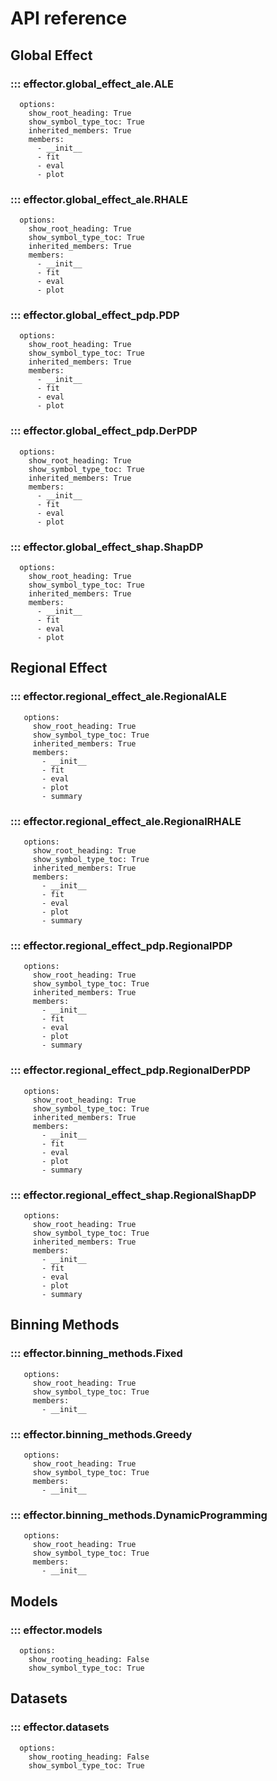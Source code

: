 # API reference

## Global Effect

### ::: effector.global_effect_ale.ALE
      options:
        show_root_heading: True
        show_symbol_type_toc: True
        inherited_members: True
        members:
          - __init__
          - fit
          - eval
          - plot

### ::: effector.global_effect_ale.RHALE
      options:
        show_root_heading: True
        show_symbol_type_toc: True
        inherited_members: True
        members:
          - __init__
          - fit
          - eval
          - plot

### ::: effector.global_effect_pdp.PDP
      options:
        show_root_heading: True
        show_symbol_type_toc: True
        inherited_members: True
        members:
          - __init__
          - fit
          - eval
          - plot

### ::: effector.global_effect_pdp.DerPDP
      options:
        show_root_heading: True
        show_symbol_type_toc: True
        inherited_members: True
        members:
          - __init__
          - fit
          - eval
          - plot

### ::: effector.global_effect_shap.ShapDP
      options:
        show_root_heading: True
        show_symbol_type_toc: True
        inherited_members: True
        members:
          - __init__
          - fit
          - eval
          - plot

## Regional Effect

### ::: effector.regional_effect_ale.RegionalALE
       options:
         show_root_heading: True
         show_symbol_type_toc: True
         inherited_members: True
         members:
           - __init__
           - fit
           - eval
           - plot
           - summary

### ::: effector.regional_effect_ale.RegionalRHALE
       options:
         show_root_heading: True
         show_symbol_type_toc: True
         inherited_members: True
         members:
           - __init__
           - fit
           - eval
           - plot
           - summary


### ::: effector.regional_effect_pdp.RegionalPDP
       options:
         show_root_heading: True
         show_symbol_type_toc: True
         inherited_members: True
         members:
           - __init__
           - fit
           - eval
           - plot
           - summary

### ::: effector.regional_effect_pdp.RegionalDerPDP
       options:
         show_root_heading: True
         show_symbol_type_toc: True
         inherited_members: True
         members:
           - __init__
           - fit
           - eval
           - plot
           - summary

### ::: effector.regional_effect_shap.RegionalShapDP
       options:
         show_root_heading: True
         show_symbol_type_toc: True
         inherited_members: True
         members:
           - __init__
           - fit
           - eval
           - plot
           - summary


## Binning Methods
### ::: effector.binning_methods.Fixed
       options:
         show_root_heading: True
         show_symbol_type_toc: True
         members:
           - __init__

### ::: effector.binning_methods.Greedy
       options:
         show_root_heading: True
         show_symbol_type_toc: True
         members:
           - __init__

### ::: effector.binning_methods.DynamicProgramming
       options:
         show_root_heading: True
         show_symbol_type_toc: True
         members:
           - __init__

## Models
### ::: effector.models
      options:
        show_rooting_heading: False
        show_symbol_type_toc: True

## Datasets
### ::: effector.datasets
      options:
        show_rooting_heading: False
        show_symbol_type_toc: True